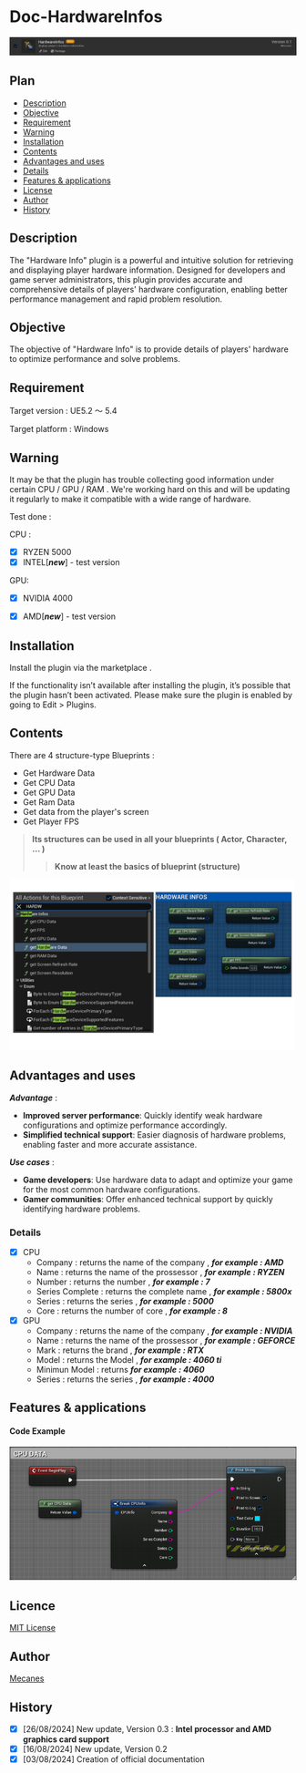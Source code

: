 # Doc-HardwareInfos

![Plugin](https://github.com/Mecanes/Images/blob/main/plugins.png?raw=true)

## Plan
<!--ts-->
* [Description](#Description)
* [Objective](#Objective)
* [Requirement](#Requirement)
* [Warning](#Warning)
* [Installation](#Installation)
* [Contents](#Contents)
* [Advantages and uses](#Advantages-and-uses)
* [Details](#Details)
* [Features & applications](#features-&-usages)
* [License](#License)
* [Author](#Author)
* [History](#History)

## Description

The "Hardware Info" plugin is a powerful and intuitive solution for retrieving and displaying player hardware information. Designed for developers and game server administrators, this plugin provides accurate and comprehensive details of players' hardware configuration, enabling better performance management and rapid problem resolution. 

## Objective

The objective of "Hardware Info" is to provide details of players' hardware to optimize performance and solve problems.

## Requirement

Target version : UE5.2 ～ 5.4

Target platform : Windows

## Warning
It may be that the plugin has trouble collecting good information under certain CPU / GPU / RAM . We're working hard on this and will be updating it regularly to make it compatible with a wide range of hardware. 

Test done :

CPU :

- [x] RYZEN 5000
- [x] INTEL[***new***] - test version

GPU:

- [x] NVIDIA 4000
- [x] AMD[***new***] - test version


## Installation

Install the plugin via the marketplace .

If the functionality isn’t available after installing the plugin, it’s possible that the plugin hasn’t been activated. Please make sure the plugin is enabled by going to Edit > Plugins.

## Contents
There are 4 structure-type Blueprints :
* Get Hardware Data
* Get CPU Data
* Get GPU Data
* Get Ram Data
* Get data from the player's screen
* Get Player FPS

> **Its structures can be used in all your blueprints ( Actor, Character, ... )**
>> **Know at least the basics of blueprint (structure)**

![Structure Infos](https://github.com/Mecanes/Images/blob/main/UE.png)

## Advantages and uses
***Advantage*** :
* **Improved server performance**: Quickly identify weak hardware configurations and optimize performance accordingly.
* **Simplified technical support**: Easier diagnosis of hardware problems, enabling faster and more accurate assistance.

***Use cases*** :
* **Game developers**: Use hardware data to adapt and optimize your game for the most common hardware configurations.
* **Gamer communities**: Offer enhanced technical support by quickly identifying hardware problems.

### Details
- [x] CPU
    - Company : returns the name of the company , ***for example : AMD***
    - Name : returns the name of the prossessor , ***for example : RYZEN***
    - Number : returns the number , ***for example : 7***
    - Series Complete : returns the complete name , ***for example : 5800x***
    - Series : returns the series , ***for example : 5000***
    - Core : returns the number of core , ***for example : 8***
- [x] GPU
    - Company : returns the name of the company , ***for example : NVIDIA***
    - Name : returns the name of the prossessor , ***for example : GEFORCE***
    - Mark : returns the brand , ***for example : RTX***
    - Model : returns the Model , ***for example : 4060 ti***
    - Minimun Model : returns ***for example : 4060***
    - Series : returns the series , ***for example : 4000***


## Features & applications

#### Code Example
![CPU Example](https://github.com/Mecanes/Images/blob/main/CPU_DATA.png?raw=true)

## Licence

[MIT License](https://en.wikipedia.org/wiki/MIT_License)

## Author

[Mecanes](https://linktr.ee/mecanes)

## History

- [x] [26/08/2024] New update, Version 0.3 : **Intel processor and AMD graphics card support**
- [x] [16/08/2024] New update, Version 0.2 
- [x] [03/08/2024] Creation of official documentation
